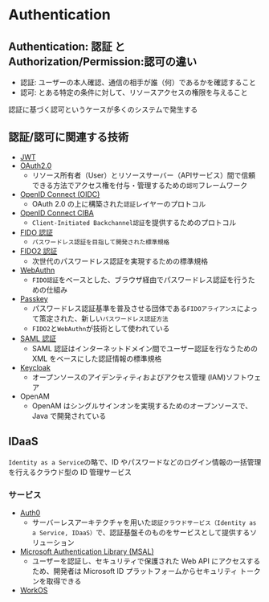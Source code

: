 # Authentication

## Authentication: 認証 と Authorization/Permission:認可の違い

- 認証: ユーザーの本人確認、通信の相手が誰（何）であるかを確認すること
- 認可: とある特定の条件に対して、リソースアクセスの権限を与えること

認証に基づく認可というケースが多くのシステムで発生する

## 認証/認可に関連する技術

- [JWT](./jwt.md)
- [OAuth2.0](./oauth2.0.md)
  - リソース所有者（User）とリソースサーバー（APIサービス）間で信頼できる方法でアクセス権を付与・管理するための`認可`フレームワーク
- [OpenID Connect (OIDC)](./openid-connect.md)
  - OAuth 2.0 の上に構築された`認証`レイヤーのプロトコル
- [OpenID Connect CIBA](./openid-connect-ciba.md)
  - `Client-Initiated Backchannel認証`を提供するためのプロトコル
- [FIDO 認証](./fido-auth.md)
  - `パスワードレス認証を目指して開発された標準規格`
- [FIDO2 認証](./fido2-auth.md)
  - 次世代のパスワードレス認証を実現するための標準規格
- [WebAuthn](./web-authn.md)
  - `FIDO認証`をベースとした、ブラウザ経由でパスワードレス認証を行うための仕組み
- [Passkey](./passkey.md)
  - パスワードレス認証基準を普及させる団体である`FIDOアライアンス`によって策定された、新しい`パスワードレス認証方法`
  - `FIDO2`と`WebAuthn`が技術として使われている
- [SAML 認証](./saml.md)
  - SAML 認証はインターネットドメイン間でユーザー認証を行なうための XML をベースにした認証情報の標準規格
- [Keycloak](./keycloak.md)
  - オープンソースのアイデンティティおよびアクセス管理 (IAM)ソフトウェア
- OpenAM
  - OpenAM はシングルサインオンを実現するためのオープンソースで、Java で開発されている

## IDaaS

`Identity as a Service`の略で、ID やパスワードなどのログイン情報の一括管理を行えるクラウド型の ID 管理サービス

### サービス

- [Auth0](./auth0.md)
  - サーバーレスアーキテクチャを用いた`認証クラウドサービス（Identity as a Service, IDaaS）`で、認証基盤そのものをサービスとして提供するソリューション
- [Microsoft Authentication Library (MSAL)](https://learn.microsoft.com/ja-jp/entra/identity-platform/msal-overview)
  - ユーザーを認証し、セキュリティで保護された Web API にアクセスするため、開発者は Microsoft ID プラットフォームからセキュリティ トークンを取得できる
- [WorkOS](./work-os.md)
